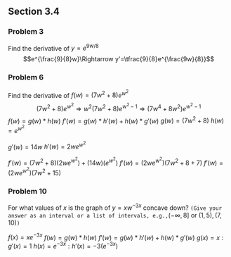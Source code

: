 ## Section 3.4
### Problem 3
Find the derivative of $y=e^{9w/8}$
$$e^{\frac{9}{8}w}\Rightarrow y'=\tfrac{9}{8}e^{\frac{9w}{8}}$$
### Problem 6
Find the derivative of $f(w)=(7w^2+8)e^{w^{2}}$
$$(7w^2+8)e^{w^{2}}\Rightarrow w^{2}(7w^2+8)e^{w^{2}-1}\Rightarrow (7w^4+8w^2)e^{w^{2}-1}$$
$f(w)=g(w)*h(w)$
$f'(w)=g(w)*h'(w)+h(w)*g'(w)$
$g(w)=(7w^2+8)$
$h(w)=e^{w^2}$

$g'(w)=14w$
$h'(w)=2we^{w^2}$

$f'(w)=(7w^2+8)(2we^{w^2})+(14w)(e^{w^2})$
$f'(w)=(2we^{w^2})(7w^2+8+7)$
$f'(w)=(2we^{w^2})(7w^2+15)$

### Problem 10
For what values of $x$ is the graph of $y=xw^{-3x}$ concave down?
`(Give your answer as an interval or a list of intervals, e.g.,`$(-\infty,8]\textrm{ or }(1,5),(7,10)$`)`

$f(x)=xe^{-3x}$
$f(w)=g(w)*h(w)$
$f'(w)=g(w)*h'(w)+h(w)*g'(w)$
$g(x)=x:g'(x)=1$
$h(x)=e^{-3x}:h'(x)=-3(e^{-3x})$
